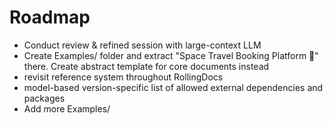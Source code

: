 # Roadmap

- Conduct review & refined session with large-context LLM
- Create Examples/ folder and extract "Space Travel Booking Platform 🚀" there. Create abstract template for core documents instead
- revisit reference system throughout RollingDocs
- model-based version-specific list of allowed external dependencies and packages
- Add more Examples/
